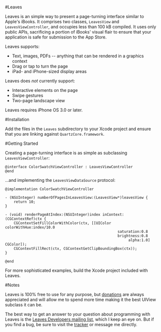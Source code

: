 #Leaves

Leaves is an simple way to present a page-turning interface similar to Apple's iBooks.  It comprises two classes, `LeavesView` and `LeavesViewController`, and occupies less than 100 kB compiled.  It uses only public APIs, sacrificing a portion of iBooks' visual flair to ensure that your application is safe for submission to the App Store.

Leaves supports:

- Text, images, PDFs -- anything that can be rendered in a graphics context
- Drag or tap to turn the page
- iPad- and iPhone-sized display areas 

Leaves does *not* currently support:

- Interactive elements on the page
- Swipe gestures
- Two-page landscape view

Leaves requires iPhone OS 3.0 or later.

#Installation

Add the files in the `Leaves` subdirectory to your Xcode project and ensure that you are linking against `QuartzCore.framework`.

#Getting Started

Creating a page-turning interface is as simple as subclassing `LeavesViewController`:

	@interface ColorSwatchViewController : LeavesViewController
	@end

...and implementing the `LeavesViewDataSource` protocol:

	@implementation ColorSwatchViewController

	- (NSUInteger) numberOfPagesInLeavesView:(LeavesView*)leavesView {
		return 10;
	}

	- (void) renderPageAtIndex:(NSUInteger)index inContext:(CGContextRef)ctx {
		CGContextSetFillColorWithColor(ctx, [[UIColor colorWithHue:index/10.0 
														saturation:0.8
														brightness:0.8 
															 alpha:1.0] CGColor]);
		CGContextFillRect(ctx, CGContextGetClipBoundingBox(ctx));
	}

	@end

For more sophisticated examples, build the Xcode project included with Leaves.

#Notes

Leaves is 100% free to use for any purpose, but [donations](http://pledgie.com/campaigns/11077) are always appreciated and will allow me to spend more time making it the best UIView subclass it can be.

The best way to get an answer to your question about programming with Leaves is the [Leaves Developers mailing list](http://groups.google.com/group/leaves-developers), which I keep an eye on.  But if you find a bug, be sure to visit the [tracker](http://github.com/brow/leaves/issues) or message me directly.